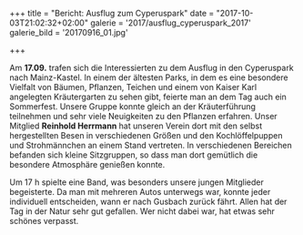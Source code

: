 +++
title = "Bericht: Ausflug zum Cyperuspark"
date = "2017-10-03T21:02:32+02:00"
galerie = '2017/ausflug_cyperuspark_2017'
galerie_bild = '20170916_01.jpg'

+++

Am **17.09.** trafen sich die Interessierten zu dem Ausflug in den Cyperuspark nach Mainz-Kastel. In einem der ältesten Parks, in dem es eine besondere Vielfalt von Bäumen, Pflanzen, Teichen und einem von Kaiser Karl angelegten Kräutergarten zu sehen gibt, feierte man an dem Tag auch ein Sommerfest. 
Unsere Gruppe konnte gleich an der Kräuterführung teilnehmen und sehr viele 
Neuigkeiten zu den Pflanzen erfahren. Unser Mitglied **Reinhold Herrmann** hat unseren Verein dort mit den selbst hergestellten Besen in verschiedenen Größen und den Kochlöffelpuppen und Strohmännchen an einem Stand vertreten. In verschiedenen Bereichen befanden sich kleine Sitzgruppen, so dass man dort gemütlich die besondere Atmosphäre genießen konnte. 

Um 17 h spielte eine Band, was besonders unsere jungen Mitglieder begeisterte. Da man mit mehreren Autos unterwegs war, konnte jeder individuell entscheiden, wann er nach Gusbach zurück fährt. Allen hat der Tag in der Natur sehr gut gefallen. Wer nicht dabei war, hat etwas sehr schönes verpasst. 
